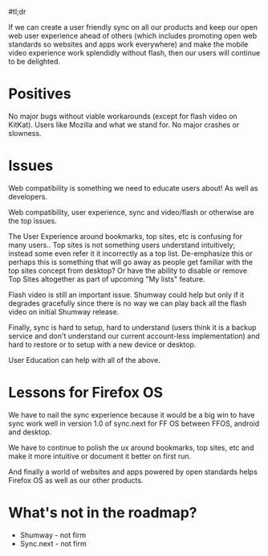 #tl;dr

If we can create a user friendly sync on all our products and keep our open web user experience ahead of others (which includes promoting open web standards so websites and apps work everywhere) and make the mobile video experience work splendidly without flash, then our users will continue to be delighted.

# Positives

No major bugs without viable workarounds (except for flash video on KitKat). Users like Mozilla and what we stand for. No major crashes or slowness.


# Issues

Web compatibility is something we need to educate users about! As well as developers.

Web compatibility, user experience, sync and video/flash or otherwise are the top issues.

The User Experience around bookmarks, top sites, etc is confusing for many users.. Top
sites is not something users understand intuitively; instead some even refer it it incorrectly as a top list. De-emphasize this or perhaps this is something that will go away as people get familiar with the top sites concept from desktop? 
Or have the ability to disable or remove Top Sites
altogether as part of upcoming "My lists" feature.

Flash video is still an important issue. Shumway could help but only if it degrades gracefully since there is no way we can play back all the flash video on initial Shumway release.

Finally, sync is hard to setup, hard to understand (users think it is a backup service and don't understand our current account-less implementation) and hard to restore or to setup with a new device or desktop.

User Education can help with all of the above.

# Lessons for Firefox OS

We have to nail the sync experience because it would be a big win to have sync work well in version 1.0 of sync.next for FF OS between FFOS, android and desktop.

We have to continue to polish the ux around bookmarks, top sites, etc and make it more intuitive or document it better on first run.

And finally a world of websites and apps powered by open standards helps Firefox OS as well as our other products.

# What's not in the roadmap?

* Shumway - not firm
* Sync.next - not firm
